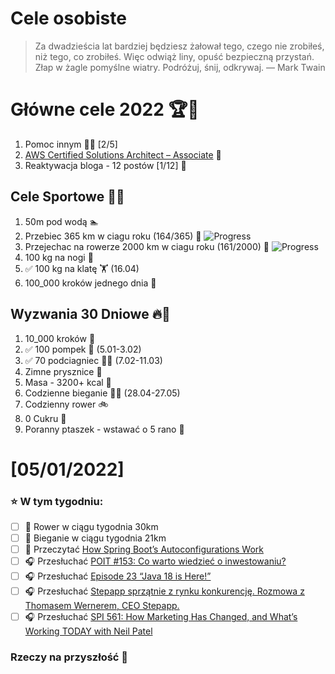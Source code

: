 Cele osobiste
==============
> Za dwadzieścia lat bardziej będziesz żałował tego, czego nie zrobiłeś, niż tego, co zrobiłeś. Więc odwiąż liny, opuść bezpieczną przystań. Złap w żagle pomyślne wiatry. Podróżuj, śnij, odkrywaj.
> — Mark Twain

# Główne cele 2022 🏆🥇
1. Pomoc innym 🧚‍♂️ [2/5]
2. [AWS Certified Solutions Architect – Associate](https://aws.amazon.com/certification/certified-solutions-architect-associate/) 📜
3. Reaktywacja bloga - 12 postów [1/12] 📝

## Cele Sportowe 💪🥈
1. 50m pod wodą 🏊
2. Przebiec 365 km w ciagu roku (164/365) 🏃 ![Progress](https://progress-bar.dev/45/)
3. Przejechac na rowerze 2000 km w ciagu roku (161/2000) 🚴 ![Progress](https://progress-bar.dev/8/)
4. 100 kg na nogi 🦵
5. ✅ 100 kg na klatę 🏋️ (16.04)
6. 100_000 kroków jednego dnia 🚶

## Wyzwania 30 Dniowe 🔥🥉
1. 10_000 kroków 🦶
2. ✅ 100 pompek 🙇 (5.01-3.02)
3. ✅ 70 podciagniec 🏋️‍♂️ (7.02-11.03)
4. Zimne prysznice 🚿
5. Masa - 3200+ kcal 🍌
6. Codzienne bieganie 🏃‍♀️ (28.04-27.05)
7. Codzienny rower 🚲
8. 0 Cukru 🎂
9. Poranny ptaszek - wstawać o 5 rano 🌅

# [05/01/2022]
### ⭐ W tym tygodniu:
- [ ] 🚴 Rower w ciągu tygodnia 30km
- [ ] 🏃 Bieganie w ciągu tygodnia 21km
- [ ] 📗 Przeczytać [How Spring Boot’s Autoconfigurations Work](https://www.marcobehler.com/guides/spring-boot)
- [ ] 🎧 Przesłuchać [POIT #153: Co warto wiedzieć o inwestowaniu?](https://porozmawiajmyoit.pl/poit-153-co-warto-wiedziec-o-inwestowaniu/)
- [ ] 🎧 Przesłuchać [Episode 23 “Java 18 is Here!”](https://inside.java/2022/03/22/podcast-023/)
- [ ] 🎧 Przesłuchać [Stepapp sprzątnie z rynku konkurencję. Rozmowa z Thomasem Wernerem, CEO Stepapp.](https://zaprojektujswojezycie.pl/stepapp-sprzatnie-z-rynku-konkurencje-rozmowa-z-thomasem-wernerem-ceo-stepapp-%ef%bf%bc/)
- [ ] 🎧 Przesłuchać [SPI 561: How Marketing Has Changed, and What’s Working TODAY with Neil Patel](https://www.smartpassiveincome.com/podcasts/spi-561-how-marketing-has-changed-with-neil-patel/)

### Rzeczy na przyszłość 🏅
